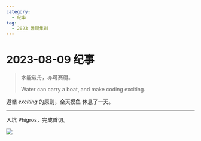 ```yaml
---
category:
  - 纪事
tag:
  - 2023 暑期集训
---
```


# 2023-08-09 纪事

> 水能载舟，亦可赛艇。
>
> Water can carry a boat, and make coding exciting.

遵循 *exciting* 的原则，~~全天摸鱼~~ 休息了一天。

<!-- more -->

---

入坑 Phigros，完成首切。

![](https://github.com/ZihanHu/blog/assets/133467869/5bcdf146-6d08-4ff6-bafb-2f7a17642794)
